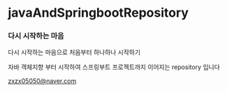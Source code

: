 # javaAndSpringbootRepository

### 다시 시작하는 마음




다시 시작하는 마음으로 처음부터 하나하나 시작하기 


자바 객체지향 부터 시작하여 스프링부트 프로젝트까지 이어지는 repository 입니다 


<zxzx05050@naver.com>
